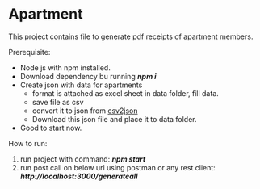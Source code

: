 # Apartment

This project contains file to generate pdf receipts of apartment members.

Prerequisite:
* Node js with npm installed.
* Download dependency bu running _**npm i**_
* Create json with data for apartments
  * format is attached as excel sheet in data folder, fill data.
  * save file as csv
  * convert it to json from [csv2json](https://www.csvjson.com/csv2json)
  * Download this json file and place it to data folder.
* Good to start now.

How to run:
1. run project with command:
    _**npm start**_
1. run post call on below url using postman or any rest client:
    _**http://localhost:3000/generateall**_

